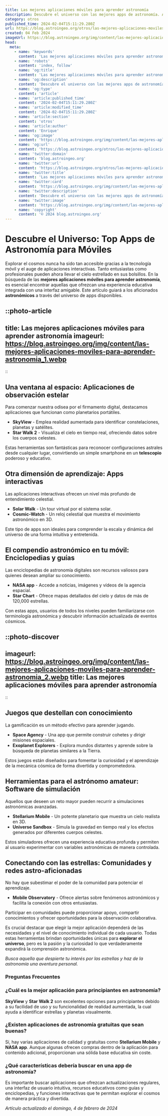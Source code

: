 ```yaml
---
title: Las mejores aplicaciones móviles para aprender astronomía
description: Descubre el universo con las mejores apps de astronomía. Aprende sobre estrellas y planetas de forma fácil y divertida. ¡Explora el cielo hoy!
category: otros
published_time: 2024-02-04T15:11:29.280Z
url: https://blog.astroingeo.org/otros/las-mejores-aplicaciones-moviles-para-aprender-astronomia
created: 04 Feb 2024
imageUrl: https://blog.astroingeo.org/img/content/las-mejores-aplicaciones-moviles-para-aprender-astronomia_1.webp
head:
  meta:
    - name: 'keywords'
      content: 'Las mejores aplicaciones móviles para aprender astronomía'
    - name: 'robots'
      content: 'index, follow'
    - name: 'og:title'
      content: 'Las mejores aplicaciones móviles para aprender astronomía'
    - name: 'og:description'
      content: 'Descubre el universo con las mejores apps de astronomía. Aprende sobre estrellas y planetas de forma fácil y divertida. ¡Explora el cielo hoy!'
    - name: 'og:type'
      content: 'article'
    - name: 'article:published_time'
      content: '2024-02-04T15:11:29.280Z'
    - name: 'article:modified_time'
      content: '2024-02-04T15:11:29.280Z'
    - name: 'article:section'
      content: 'otros'
    - name: 'article:author'
      content: 'Enrique'
    - name: 'og:image'
      content: 'https://blog.astroingeo.org/img/content/las-mejores-aplicaciones-moviles-para-aprender-astronomia_1.webp'
    - name: 'og:url'
      content: 'https://blog.astroingeo.org/otros/las-mejores-aplicaciones-moviles-para-aprender-astronomia'
    - name: 'twitter:domain'
      content: 'blog.astroingeo.org'
    - name: 'twitter:url'
      content: 'https://blog.astroingeo.org/otros/las-mejores-aplicaciones-moviles-para-aprender-astronomia'
    - name: 'twitter:title'
      content: 'Las mejores aplicaciones móviles para aprender astronomía'
    - name: 'twitter:card'
      content: 'https://blog.astroingeo.org/img/content/las-mejores-aplicaciones-moviles-para-aprender-astronomia_1.webp'
    - name: 'twitter:description'
      content: 'Descubre el universo con las mejores apps de astronomía. Aprende sobre estrellas y planetas de forma fácil y divertida. ¡Explora el cielo hoy!'
    - name: 'twitter:image'
      content: 'https://blog.astroingeo.org/img/content/las-mejores-aplicaciones-moviles-para-aprender-astronomia_1.webp'
    - name: 'copyright'
      content: '© 2024 blog.astroingeo.org'
---
```

# Descubre el Universo: Top Apps de Astronomía para Móviles

Explorar el cosmos nunca ha sido tan accesible gracias a la tecnología móvil y el auge de aplicaciones interactivas. Tanto entusiastas como profesionales pueden ahora llevar el cielo estrellado en sus bolsillos. En la búsqueda de las **mejores aplicaciones móviles para aprender astronomía**, es esencial encontrar aquellas que ofrezcan una experiencia educativa integrada con una interfaz amigable. Este artículo guiará a los aficionados **astronómicos** a través del universo de apps disponibles.


::photo-article
---
title: Las mejores aplicaciones móviles para aprender astronomía
imageurl: https://blog.astroingeo.org/img/content/las-mejores-aplicaciones-moviles-para-aprender-astronomia_1.webp
---
::


## Una ventana al espacio: Aplicaciones de observación estelar

Para comenzar nuestra odisea por el firmamento digital, destacamos aplicaciones que funcionan como planetarios portátiles.

- **SkyView** - Emplea realidad aumentada para identificar constelaciones, planetas y satélites. 
- **Star Walk 2** - Visualiza el cielo en tiempo real, ofreciendo datos sobre los cuerpos celestes.
  
Estas herramientas son fantásticas para reconocer configuraciones astrales desde cualquier lugar, convirtiendo un simple smartphone en un **telescopio** poderoso y educativo.

## Otra dimensión de aprendizaje: Apps interactivas

Las aplicaciones interactivas ofrecen un nivel más profundo de entendimiento celestial.

- **Solar Walk** - Un tour virtual por el sistema solar.
- **Cosmic-Watch** - Un reloj celestial que muestra el movimiento astronómico en 3D.
  
Este tipo de apps son ideales para comprender la escala y dinámica del universo de una forma intuitiva y entretenida.

## El compendio astronómico en tu móvil: Enciclopedias y guías

Las enciclopedias de astronomía digitales son recursos valiosos para quienes desean ampliar su conocimiento.

- **NASA app** - Accede a noticias, imágenes y vídeos de la agencia espacial.
- **Star Chart** - Ofrece mapas detallados del cielo y datos de más de 120,000 estrellas.
  
Con estas apps, usuarios de todos los niveles pueden familiarizarse con terminología astronómica y descubrir información actualizada de eventos cósmicos.


::photo-discover
---
imageurl: https://blog.astroingeo.org/img/content/las-mejores-aplicaciones-moviles-para-aprender-astronomia_2.webp
title: Las mejores aplicaciones móviles para aprender astronomía
---
::


## Juegos que destellan con conocimiento

La gamificación es un método efectivo para aprender jugando.

- **Space Agency** - Una app que permite construir cohetes y dirigir misiones espaciales.
- **Exoplanet Explorers** - Explora mundos distantes y aprende sobre la búsqueda de planetas similares a la Tierra.
  
Estos juegos están diseñados para fomentar la curiosidad y el aprendizaje de la mecánica cósmica de forma divertida y comprometedora.

## Herramientas para el astrónomo amateur: Software de simulación

Aquellos que deseen un reto mayor pueden recurrir a simulaciones astronómicas avanzadas.

- **Stellarium Mobile** - Un potente planetario que muestra un cielo realista en 3D.
- **Universe Sandbox** - Simula la gravedad en tiempo real y los efectos generados por diferentes cuerpos celestes.
  
Estos simuladores ofrecen una experiencia educativa profunda y permiten al usuario experimentar con variables astronómicas de manera controlada.

## Conectando con las estrellas: Comunidades y redes astro-aficionadas

No hay que subestimar el poder de la comunidad para potenciar el aprendizaje.

- **Mobile Observatory** - Ofrece alertas sobre fenómenos astronómicos y facilita la conexión con otros entusiastas.
  
Participar en comunidades puede proporcionar apoyo, compartir conocimientos y ofrecer oportunidades para la observación colaborativa.

Es crucial destacar que elegir la mejor aplicación dependerá de las necesidades y el nivel de conocimiento individual de cada usuario. Todas estas herramientas brindan oportunidades únicas para **explorar el universo**, pero es la pasión y la curiosidad lo que verdaderamente expandirá la comprensión astronómica.

*Busca aquella que despierte tu interés por las estrellas y haz de la astronomía una aventura personal.*

### Preguntas Frecuentes

### ¿Cuál es la mejor aplicación para principiantes en astronomía?

**SkyView** y **Star Walk 2** son excelentes opciones para principiantes debido a su facilidad de uso y su funcionalidad de realidad aumentada, la cual ayuda a identificar estrellas y planetas visualmente.

### ¿Existen aplicaciones de astronomía gratuitas que sean buenas?

Sí, hay varias aplicaciones de calidad y gratuitas como **Stellarium Mobile** y **NASA app**. Aunque algunas ofrecen compras dentro de la aplicación para contenido adicional, proporcionan una sólida base educativa sin coste.

### ¿Qué características debería buscar en una app de astronomía?

Es importante buscar aplicaciones que ofrezcan actualizaciones regulares, una interfaz de usuario intuitiva, recursos educativos como guías y enciclopedias, y funciones interactivas que te permitan explorar el cosmos de manera práctica y divertida.

_Artículo actualizado el domingo, 4 de febrero de 2024_